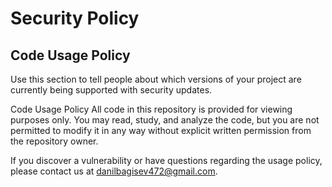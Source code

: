 # Security Policy
## Code Usage Policy
Use this section to tell people about which versions of your project are currently being supported with security updates.

Code Usage Policy
All code in this repository is provided for viewing purposes only. You may read, study, and analyze the code, but you are not permitted to modify it in any way without explicit written permission from the repository owner.

If you discover a vulnerability or have questions regarding the usage policy, please contact us at danilbagisev472@gmail.com.
